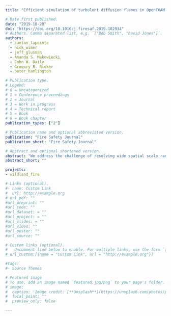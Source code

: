 ```yaml
---
title: "Efficient simulation of turbulent diffusion flames in OpenFOAM using adaptive mesh refinement"

# Date first published.
date: "2019-10-28"
doi: "https://doi.org/10.1016/j.firesaf.2019.102934"
# Authors. Comma separated list, e.g. `["Bob Smith", "David Jones"]`.
authors:
  - caelan_lapointe
  - nick_wimer
  - jeff_glusman
  - Amanda S. Makowiecki
  - John W. Daily
  - Gregory B. Rieker
  - peter_hamlington

# Publication type.
# Legend:
# 0 = Uncategorized
# 1 = Conference proceedings
# 2 = Journal
# 3 = Work in progress
# 4 = Technical report
# 5 = Book
# 6 = Book chapter
publication_types: ["2"]

# Publication name and optional abbreviated version.
publication: "Fire Safety Journal"
publication_short: "Fire Safety Journal"

# Abstract and optional shortened version.
abstract: "We address the challenge of resolving wide spatial scale ranges in fire simulations through the development of a new OpenFOAM-based adaptive mesh refinement (AMR) computational capability for large eddy simulations of turbulent diffusion flames. The AMR approach provides increased resolution in localized regions based on user- defined criteria, resulting in a simulation that dynamically tracks fire spread and reduces computational cost compared to uniform and static mesh approaches. The new AMR-enabled solver, called diffusionFireFoam, is an extension of the fireFoam solver and incorporates dynamic meshing capabilities already available in OpenFOAM. We outline details of the new solver and demonstrate its basic functionality, accuracy, and computational effi- ciency for a small-scale methane pool fire verification case. We show that both first- and second-order statistics from the AMR simulation are in good agreement with results from a statically refined simulation that has the same fine-scale resolution, but a larger overall mesh. We then show for a larger-scale methane pool fire that an AMR simulation in diffusionFireFoam agrees with results from static mesh simulations, experiments, and prior computational studies. Once again, substantial computational savings are achieved, with roughly 5 times fewer grid cells in the AMR simulations than in prior static mesh simulations."
abstract_short: ""

projects:
- wildland_fire

# Links (optional).
#- name: Custom Link
#  url: http://example.org
# url_pdf: ""
#url_preprint: ""
#url_code: ""
#url_dataset: = ""
#url_project: = ""
#url_slides: = ""
#url_video: ""
#url_poster: ""
#url_source: ""

# Custom links (optional).
#   Uncomment line below to enable. For multiple links, use the form `[{...}, {...}, {...}]`.
# url_custom:[{name = "Custom Link", url = "http://example.org"}]

#tags:
#- Source Themes

# Featured image
# To use, add an image named `featured.jpg/png` to your page's folder.
# image:
#  caption: 'Image credit: [**Unsplash**](https://unsplash.com/photos/pLCdAaMFLTE)'
#  focal_point: ""
#  preview_only: false

---
```

